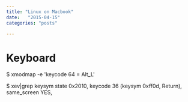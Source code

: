 ```yaml
---
title: "Linux on Macbook"
date:   "2015-04-15"
categories: "posts"

---
```


# Keyboard #
$ xmodmap -e 'keycode 64 = Alt_L'

$ xev|grep keysym
state 0x2010, keycode 36 (keysym 0xff0d, Return), same_screen YES,
